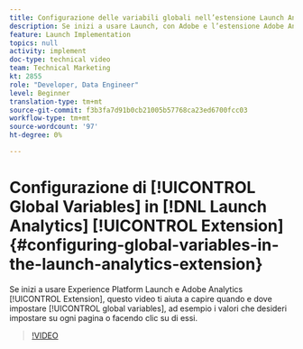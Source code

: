```yaml
---
title: Configurazione delle variabili globali nell’estensione Launch Analytics
description: Se inizi a usare Launch, con Adobe e l’estensione Adobe Analytics, questo video ti aiuta a capire quando e dove impostare le variabili globali, ovvero i valori che desideri impostare su ogni pagina o clic.
feature: Launch Implementation
topics: null
activity: implement
doc-type: technical video
team: Technical Marketing
kt: 2855
role: "Developer, Data Engineer"
level: Beginner
translation-type: tm+mt
source-git-commit: f3b3fa7d91b0cb21005b57768ca23ed6700fcc03
workflow-type: tm+mt
source-wordcount: '97'
ht-degree: 0%

---
```



# Configurazione di [!UICONTROL Global Variables] in [!DNL Launch Analytics] [!UICONTROL Extension] {#configuring-global-variables-in-the-launch-analytics-extension}

Se inizi a usare Experience Platform Launch e Adobe Analytics [!UICONTROL Extension], questo video ti aiuta a capire quando e dove impostare [!UICONTROL global variables], ad esempio i valori che desideri impostare su ogni pagina o facendo clic su di essi.

>[!VIDEO](https://video.tv.adobe.com/v/27181/?quality=9)
